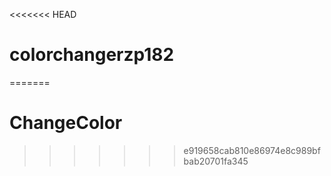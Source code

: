 <<<<<<< HEAD
# colorchangerzp182
=======
# ChangeColor
>>>>>>> e919658cab810e86974e8c989bfbab20701fa345
